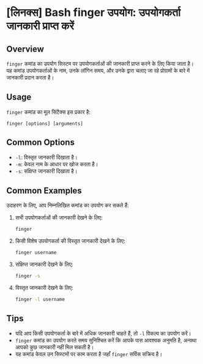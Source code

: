 # [लिनक्स] Bash finger उपयोग: उपयोगकर्ता जानकारी प्राप्त करें

## Overview
`finger` कमांड का उपयोग सिस्टम पर उपयोगकर्ताओं की जानकारी प्राप्त करने के लिए किया जाता है। यह कमांड उपयोगकर्ताओं के नाम, उनके लॉगिन समय, और उनके द्वारा चलाए जा रहे प्रोग्रामों के बारे में जानकारी प्रदान करता है।

## Usage
`finger` कमांड का मूल सिंटैक्स इस प्रकार है:

```
finger [options] [arguments]
```

## Common Options
- `-l`: विस्तृत जानकारी दिखाता है।
- `-m`: केवल नाम के आधार पर खोज करता है।
- `-s`: संक्षिप्त जानकारी दिखाता है।

## Common Examples
उदाहरण के लिए, आप निम्नलिखित कमांड का उपयोग कर सकते हैं:

1. सभी उपयोगकर्ताओं की जानकारी देखने के लिए:
   ```bash
   finger
   ```

2. किसी विशेष उपयोगकर्ता की विस्तृत जानकारी देखने के लिए:
   ```bash
   finger username
   ```

3. संक्षिप्त जानकारी देखने के लिए:
   ```bash
   finger -s
   ```

4. विस्तृत जानकारी देखने के लिए:
   ```bash
   finger -l username
   ```

## Tips
- यदि आप किसी उपयोगकर्ता के बारे में अधिक जानकारी चाहते हैं, तो `-l` विकल्प का उपयोग करें।
- `finger` कमांड का उपयोग करते समय सुनिश्चित करें कि आपके पास आवश्यक अनुमति है, अन्यथा आपको कुछ जानकारी नहीं मिल सकती है।
- यह कमांड केवल उन सिस्टमों पर काम करता है जहाँ `finger` सर्विस सक्रिय है।